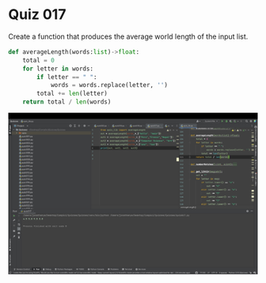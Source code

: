 # Quiz 017

Create a function that produces the average world length of the input list.


```.py
def averageLength(words:list)->float:
    total = 0
    for letter in words:
        if letter == " ":
            words = words.replace(letter, '')
        total += len(letter)
    return total / len(words)
```

![](quiz017.jpg)

